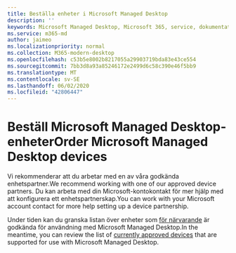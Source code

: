 ```yaml
---
title: Beställa enheter i Microsoft Managed Desktop
description: ''
keywords: Microsoft Managed Desktop, Microsoft 365, service, dokumentation
ms.service: m365-md
author: jaimeo
ms.localizationpriority: normal
ms.collection: M365-modern-desktop
ms.openlocfilehash: c53b5e8002b8217055a29903719bda83e43ce554
ms.sourcegitcommit: 7bb3d8a93a85246172e2499d6c58c390e46f5bb9
ms.translationtype: MT
ms.contentlocale: sv-SE
ms.lasthandoff: 06/02/2020
ms.locfileid: "42806447"
---
```

# <a name="order-microsoft-managed-desktop-devices"></a><span data-ttu-id="34bd7-103">Beställ Microsoft Managed Desktop-enheter</span><span class="sxs-lookup"><span data-stu-id="34bd7-103">Order Microsoft Managed Desktop devices</span></span>

<span data-ttu-id="34bd7-104">Vi rekommenderar att du arbetar med en av våra godkända enhetspartner.</span><span class="sxs-lookup"><span data-stu-id="34bd7-104">We recommend working with one of our approved device partners.</span></span> <span data-ttu-id="34bd7-105">Du kan arbeta med din Microsoft-kontokontakt för mer hjälp med att konfigurera ett enhetspartnerskap.</span><span class="sxs-lookup"><span data-stu-id="34bd7-105">You can work with your Microsoft account contact for more help setting up a device partnership.</span></span>

<span data-ttu-id="34bd7-106">Under tiden kan du granska listan över enheter som [för närvarande](../service-description/device-list.md) är godkända för användning med Microsoft Managed Desktop.</span><span class="sxs-lookup"><span data-stu-id="34bd7-106">In the meantime, you can review the list of [currently approved devices](../service-description/device-list.md) that are supported for use with Microsoft Managed Desktop.</span></span>



